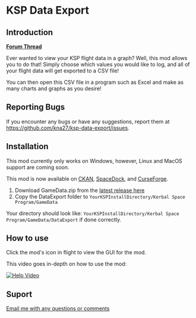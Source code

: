 # KSP Data Export

## Introduction

**[Forum Thread](https://forum.kerbalspaceprogram.com/index.php?/topic/201967-111x-export-flight-data-to-a-csv-file-mod)**

Ever wanted to view your KSP flight data in a graph? Well, this mod allows you to do that! Simply choose which values you would like to log, and all of your flight data will get exported to a CSV file!

You can then open this CSV file in a program such as Excel and make as many charts and graphs as you desire!

## Reporting Bugs

If you encounter any bugs or have any suggestions, report them at https://github.com/kna27/ksp-data-export/issues.

## Installation
This mod currently only works on Windows, however, Linux and MacOS support are coming soon.

This mod is now available on [CKAN](https://github.com/KSP-CKAN/CKAN), [SpaceDock](https://spacedock.info/mod/2711/KSP%20Data%20Export), and [CurseForge](https://www.curseforge.com/kerbal/ksp-mods/data-export).

1. Download GameData.zip from the [latest release here](https://github.com/kna27/ksp-data-export/releases/latest)
2. Copy the DataExport folder to `YourKSPInstallDirectory/Kerbal Space Program/GameData`

Your directory should look like: `YourKSPInstallDirectory/Kerbal Space Program/GameData/DataExport` if done correctly.

## How to use

Click the mod's icon in flight to view the GUI for the mod.

This video goes in-depth on how to use the mod:

[![Help Video](https://img.youtube.com/vi/3s2SctniVLM/0.jpg)](https://www.youtube.com/watch?v=3s2SctniVLM)

## Suport

[Email me with any questions or comments](mailto:krisharora27@gmail.com)
